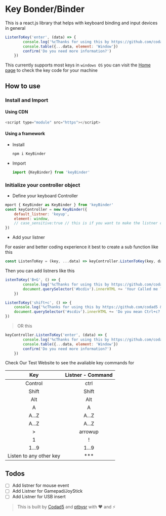 # Key Bonder/Binder

This is a react.js library that helps with keyboard binding and input devices in general

```js
ListenToKey('enter', (data) => {
        console.log('%cThanks for using this by https://github.com/codad5 && https://github.com/ptbysr', 'background:blue;color:white;width:100%;height:50px;font-size:20px;')
        console.table({...data, element: 'Window'})
        confirm('Do you need more information?')
    })
```

This currently supports most keys in `windows OS` you can visit the [Home page]() to check the key code for your machine 

## How to use
### Install and Import

#### Using CDN
```js
<script type="module" src="https"></script>
```

#### Using a framework
- Install
    ```bash
    npm i KeyBinder
    ```
- Import
    ```js
    import {KeyBinder} from 'keyBinder'
    ```
        
### Initialize your controller object

- Define your keyboard Controller
```js
mport { KeyBinder as KeyBinder } from 'keyBinder'
const keyController = new KeyBinder({
    default_listner: 'keyup',
    element: window,
    // case_sensitive:true // this is if you want to make the listner case sensitive
})
```

- Add your listner

For easier and better coding experience it best to create a sub function like this 
```js
const ListenToKey = (key, ...data) => keyController.ListenToKey(key, data)
```
Then you can add listners like this 
```js 
istenToKey('B+G', () => {
        console.log('%cThanks for using this by https://github.com/codad5 && https://github.com/ptbysr', 'background:blue;color:white;width:100%;height:50px;font-size:20px;')
        document.querySelector('#bcdiv').innerHTML += 'Your Called me ?'
    })

ListenToKey('shift+c', () => {
    console.log('%cThanks for using this by https://github.com/codad5 && https://github.com/ptbysr', 'background:blue;color:white;width:100%;height:50px;font-size:20px;')
    document.querySelector('#scdiv').innerHTML += 'Do you mean Ctrl+c? try Ctrl+c'
})
```
> OR this
```js
keyController.ListenToKey('enter', (data) => {
        console.log('%cThanks for using this by https://github.com/codad5 && https://github.com/ptbysr', 'background:blue;color:white;width:100%;height:50px;font-size:20px;')
        console.table({...data, element: 'Window'})
        confirm('Do you need more information?')
    })
```

Check Our Test Website to see the avaliable key commands for


| Key | Listner - Command | 
| :---: | :---: | 
| Control | ctrl |
| Shift | Shift |
| Alt | Alt |
| A | A |
| A...Z | A...Z | 
| A...Z | A...Z | 
| > | arrowup |
1 | !
1...9 | 1...9
| Listen to any other key | ***

## Todos
- [ ] Add listner for mouse event
- [ ] Add Listner for Gamepad/JoyStick
- [ ] Add Listner for USB insert

> This is built by [Codad5](https://github.com/codad5) and [ptbysr](https://github.com/ptbysr) with ❤ and ⚡

